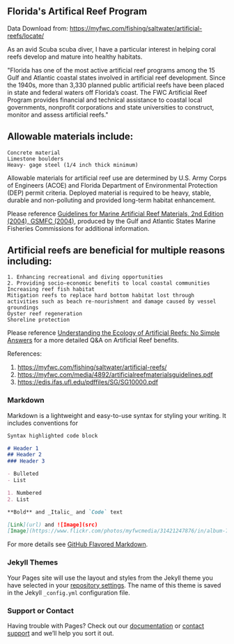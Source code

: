## Florida's Artifical Reef Program

Data Download from: https://myfwc.com/fishing/saltwater/artificial-reefs/locate/

As an avid Scuba scuba diver, I have a particular interest in helping coral reefs develop and mature into healthy habitats. 

"Florida has one of the most active artificial reef programs among the 15 Gulf and Atlantic coastal states involved in artificial reef development. Since the 1940s, more than 3,330 planned public artificial reefs have been placed in state and federal waters off Florida’s coast. The FWC Artificial Reef Program provides financial and technical assistance to coastal local governments, nonprofit corporations and state universities to construct, monitor and assess artificial reefs." 


## Allowable materials include:

    Concrete material
    Limestone boulders
    Heavy- gage steel (1/4 inch thick minimum)

Allowable materials for artificial reef use are determined by U.S. Army Corps of Engineers (ACOE) and Florida Department of Environmental Protection (DEP) permit criteria. Deployed material is required to be heavy, stable, durable and non-polluting  and provided long-term habitat enhancement.

Please reference [Guidelines for Marine Artificial Reef Materials, 2nd Edition (2004), GSMFC (2004)](https://myfwc.com/media/4892/artificialreefmaterialsguidelines.pdf), produced by the Gulf and Atlantic States Marine Fisheries Commissions for additional information.




## Artificial reefs are beneficial for multiple reasons including:

    1. Enhancing recreational and diving opportunities
    2. Providing socio-economic benefits to local coastal communities
    Increasing reef fish habitat
    Mitigation reefs to replace hard bottom habitat lost through activities such as beach re-nourishment and damage caused by vessel groundings
    Oyster reef regeneration
    Shoreline protection

Please reference [Understanding the Ecology of Artificial Reefs: No Simple Answers](https://edis.ifas.ufl.edu/pdffiles/SG/SG10000.pdf) for a more detailed Q&A on Artificial Reef benefits.


References:

1) https://myfwc.com/fishing/saltwater/artificial-reefs/
2) https://myfwc.com/media/4892/artificialreefmaterialsguidelines.pdf
3) https://edis.ifas.ufl.edu/pdffiles/SG/SG10000.pdf


### Markdown

Markdown is a lightweight and easy-to-use syntax for styling your writing. It includes conventions for

```markdown
Syntax highlighted code block

# Header 1
## Header 2
### Header 3

- Bulleted
- List

1. Numbered
2. List

**Bold** and _Italic_ and `Code` text

[Link](url) and ![Image](src)
[Image](https://www.flickr.com/photos/myfwcmedia/31421247876/in/album-72157676125463990/)
```

For more details see [GitHub Flavored Markdown](https://guides.github.com/features/mastering-markdown/).

### Jekyll Themes

Your Pages site will use the layout and styles from the Jekyll theme you have selected in your [repository settings](https://github.com/DataPoint42/Florida-Reef-Program/settings). The name of this theme is saved in the Jekyll `_config.yml` configuration file.

### Support or Contact

Having trouble with Pages? Check out our [documentation](https://docs.github.com/categories/github-pages-basics/) or [contact support](https://github.com/contact) and we’ll help you sort it out.
